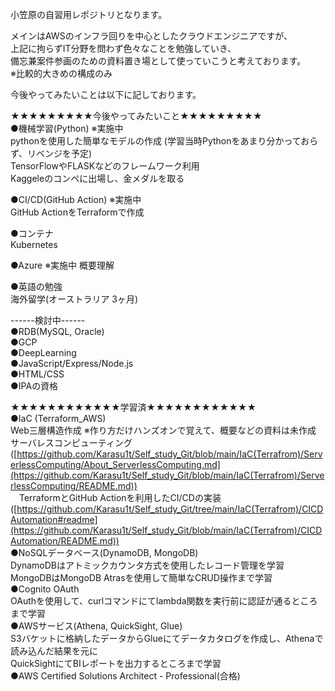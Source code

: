 小笠原の自習用レポジトリとなります。

メインはAWSのインフラ回りを中心としたクラウドエンジニアですが、  
上記に拘らずIT分野を問わず色々なことを勉強していき、  
備忘兼案件参画のための資料置き場として使っていこうと考えております。  
※比較的大きめの構成のみ  

今後やってみたいことは以下に記しております。  

★★★★★★★★★今後やってみたいこと★★★★★★★★★  
●機械学習(Python) ※実施中  
  pythonを使用した簡単なモデルの作成  (学習当時Pythonをあまり分かっておらず、リベンジを予定)  
  TensorFlowやFLASKなどのフレームワーク利用  
  Kaggeleのコンペに出場し、金メダルを取る  

●CI/CD(GitHub Action) ※実施中  
  GitHub ActionをTerraformで作成  

●コンテナ  
  Kubernetes  

●Azure  ※実施中
  概要理解  

●英語の勉強  
  海外留学(オーストラリア 3ヶ月)  

------検討中------  
●RDB(MySQL, Oracle)  
●GCP  
●DeepLearning  
●JavaScript/Express/Node.js  
●HTML/CSS  
●IPAの資格  

★★★★★★★★★★★★学習済★★★★★★★★★★★★  
●IaC (Terraform_AWS)   
  Web三層構造作成 ※作り方だけハンズオンで覚えて、概要などの資料は未作成  
  サーバレスコンピューティング ([https://github.com/Karasu1t/Self_study_Git/blob/main/IaC(Terrafrom)/ServerlessComputing/About_ServerlessComputing.md](https://github.com/Karasu1t/Self_study_Git/blob/main/IaC(Terrafrom)/ServerlessComputing/README.md))  
　TerraformとGitHub Actionを利用したCI/CDの実装([https://github.com/Karasu1t/Self_study_Git/tree/main/IaC(Terrafrom)/CICDAutomation#readme](https://github.com/Karasu1t/Self_study_Git/blob/main/IaC(Terrafrom)/CICDAutomation/README.md))  
●NoSQLデータベース(DynamoDB, MongoDB)  
  DynamoDBはアトミックカウンタ方式を使用したレコード管理を学習  
  MongoDBはMongoDB Atrasを使用して簡単なCRUD操作まで学習  
●Cognito OAuth    
  OAuthを使用して、curlコマンドにてlambda関数を実行前に認証が通るところまで学習  
●AWSサービス(Athena, QuickSight, Glue)  
  S3バケットに格納したデータからGlueにてデータカタログを作成し、Athenaで読み込んだ結果を元に  
  QuickSightにてBIレポートを出力するところまで学習  
●AWS Certified Solutions Architect - Professional(合格)
